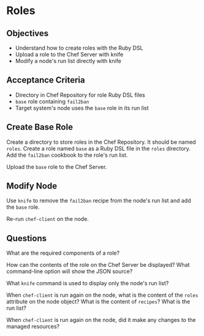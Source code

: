 Roles
======================

## Objectives

* Understand how to create roles with the Ruby DSL
* Upload a role to the Chef Server with knife
* Modify a node's run list directly with knife

## Acceptance Criteria

* Directory in Chef Repository for role Ruby DSL files
* `base` role containing `fail2ban`
* Target system's node uses the `base` role in its run list

## Create Base Role

Create a directory to store roles in the Chef Repository. It should be named `roles`. Create a role named `base` as a Ruby DSL file in the `roles` directory. Add the `fail2ban` cookbook to the role's run list.

Upload the `base` role to the Chef Server.

## Modify Node

Use `knife` to remove the `fail2ban` recipe from the node's run list and add the `base` role.

Re-run `chef-client` on the node.

## Questions

What are the required components of a role?


How can the contents of the role on the Chef Server be displayed? What command-line option will show the JSON source?


What `knife` command is used to display only the node's run list?


When `chef-client` is run again on the node, what is the content of the `roles` attribute on the node object? What is the content of `recipes`? What is the run list?


When `chef-client` is run again on the node, did it make any changes to the managed resources?


